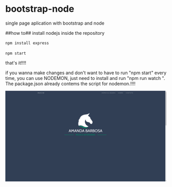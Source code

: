 # bootstrap-node
single page aplication with bootstrap and node

##how to##
install nodejs
inside the repository

    npm install express

    npm start

that's it!!!!


if you wanna make changes and don't want to have to run "npm start" every time, you can use NODEMON, just need to install and run "npm run watch ".
The package.json already contems the script for nodemon.!!!!

![Screenshot](tela.png)
